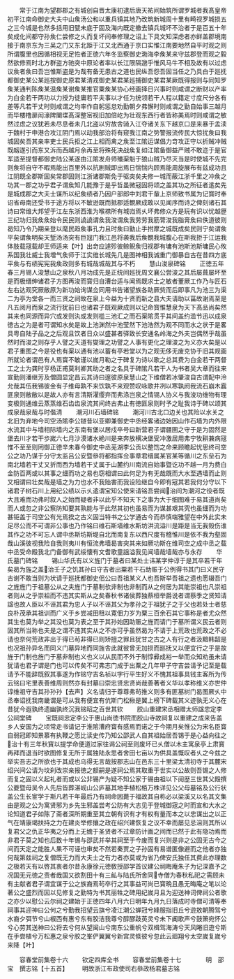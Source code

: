 <!-- { "loadSidebar": true } -->
　　常于江南为望郡郡之有城创自晋太康初逮后唐天祐间始筑所谓罗城者我髙皇帝初平江南命御史大夫中山矦汤公和以重兵镇其地乃改筑新城周十里有畸视罗城损五之三今城是也然多括用旧甓未底于固及海内既定撤去镇兵城坏不治者于是百五十年矣成化间都守孙矦仁尝修之乆而复坏间奉修理之诏上下具文知深虑者亦鲜盖郡境南接于南京东为三吴之门又东北距于江又北西通于京口实惟江南要地然自平时观之则所谓腹里也因循相视无足恠者正徳六年冬监察御史渤海李矦某来守兹郡登而观之毅然欲修焉时北方群盗方驰突中原论者率以长江限隔邈乎惟风马牛不相及故有以过虑议矦者矦曰吾岂惟斯盗是为哉有备无患古之道也民纵吾怨吾固当任之乃具白于廵抚都御史某公某廵按御史原君某清戎御史某君某廵捕御史某君某厥既得报则与同知罗矦某通判陈矦某温矦某谢矦某推官粟矦某协心经画择日兴事时则咸谓之断财以产率为白金若干两功以力授为徒庸若平夫事以才任为统领若干人程以籍定寸度尺分各有差等凡若干丈时则咸谓之均率作自躬惩怠劝勤朝夕弗懈时则咸谓之勤自始事三越月而毕楼橹扉闳濠陴闉堞髙深整宻视旧加倍屹为壮观东西行者皆称美焉时则咸谓之敏然过虑之议犹若未尽息者未几北盗以穷故舎骑入江夺诸关东下越京口是来暴于孟渎于魏村于申港合攻江阴门焉以动我部治将有窥我江南之势警报流传民大惊扰矦曰我城固矣吾其亲率吏士民兵拒之江上相而禽之矦至江隂运谋倡力竒攻正守以折贼冲贼既衂遂引而东又泝而西越月余再至将殊死决战矦复如江隂备御益严贼不敢迩于是官军适至提督都御史陆公某遂由江隂发舟师殱渠魁于狼山贼乃尽灭当是时使城不先完则矦将自守不暇焉能出百里外以抗剧贼即出焉日惴惴内顾焉能周旋展布有兹成功且江阴既全郡斯固矣常郡固则江浙诸郡斯免于驱突矣夫修一城而蔽江浙千里之冲矦之功其一郡之功乎君子谓矦知几能豫于是乎哲虽微冦固将颂之盖其功之所征者逺矣先是城成郡之大夫士谋所以纪矦绩者乃因户部郎中刘君干軰上京师致书属为记寳时奉诏省母南还受书于途方将以不敏逊既而抵郡适覩厥成敢以见闻序而诗之俾刻诸石其诗曰常维大邦望于江左东浙西淮为喉襟所有城岿焉乆坏弗修众方是玩有识以忧越歴三纪功归我矦矦始令民民则譊譊谓矦我浚谓矦我劳劳我筋膂浚我脂膏矦曰佚道彼则曷知乃令乃期亲登以麾民趋矦事孔力且时矦曰勤止手拊摩之城既成矣民则宁矣谓矦平矣谓矦明矣天堑汤汤突有巨冦门我江邑将袭我后矦覩我城腹心在斯我拒于江运我体肢载冦载却王师适来【叶】出竒应遽殄彼鲸鲵矦归视郡有墉有池斯池斯墉民心攸系国我壮威士我増气矦师于江实维长城先几是图神相我诚重门御暴自古在昔四方底平矦与有绩宪宪我矦政则多有城哉城哉其与不朽
　　慧山浚泉碑铭
　　正徳五年春三月锡人浚慧山之泉秋八月功成先是正统间廵抚周文襄公尝浚之其后屡葺屡坏至是而极缙绅诸君子方图再浚而寳归自漕台适与闻焉既求士之敏者董厥工作乃与匠石左右达观究厥敝原为新功始询谋佥同用书告诸望族各助厥赀而后即事凡为池三为渠二为亭为堂各一而三贤之祠故在泉上今益为十贤而新之县大夫请助以菑故谢焉至是凡五阅月而泉之流行犹前日也诸君子既观厥成则以记命寳惟慧泉为天下髙品尚矣然其来也同源而异穴或发则汍或发则槛三池汇之而石渠隂贯乎其间盖约滥节迅以成泉徳古之为是者可谓知水矣是故上池渊然中池莹然下池浩然为观不同而水之状于是畧具粤自陆子品之之后观且饮者日众以盛甚者驿致长安通名岭海之外夫岂偶然乎哉虽然时而浚之则存乎人譬之天道有燮理之功譬之人事有更化之理浚之为义亦大矣是以君子重图之今是役也有渠以通有池以蓄有亭若堂以为之观无侈无废克协于旧其规画所就论者谓邑有人焉寳不敏谨以嵗月勒之于碑复为诗以歌之总其费为白金若干两督工之士为龚时亨杨正甫莫利卿其助之者之名具于碑隂凡若干人为书者吴大章而往来宣勤则潘继芳及僧圆显定昌云其诗曰邃彼原泉慧山之下维僧若冰肇浚自古谓配中泠允哉其伍我锡彼金有子维母孰不来饮孰不来观赞叹咏歌井冽以寒孰阏我流石崩木蠧匪泉则敝敝以是故人亦有言清斯濯缨弃而弗涤岂泉之情锡人协义与我浚功维物有理变极则通维云蒸蒸维石齿齿泉流其间终古弗止有徳匪泉则时予之耻我诗于碑以颂其成泉哉泉哉与时偕清
　　潮河川石墙碑铭
　　潮河川古北口边关也其险以水关之北旧为弃地今司空汤隂李公鐩昔以亚卿兼御史中丞经畧诸边始因山作石墙为内外限水流其中与墙相际墙内之东南有堡以居戍卒号曰新营君子谓疆圉之守于是为固然是堡去川才若干歩嵗六七月沙漠诸水絶川是来奔放横决堡受冲激居用弗宁牧耕兼病冦惟不至至则罔御正徳辛未春今御史中丞芜湖李公贡以整饬之命来顾瞻起忧思终司空公之功乃谋于分守太监吕公安暨叅将都指挥佥事章君缙属某官某等循川之东垒石为南北墙若干丈又折而西为墙若干丈属于山麓约川南流自始事暨讫功不越一月为费白金防百两或以其事之细而功之易也窃相谓曰此何足为有无哉既而大水至遇墙而止则又相谓曰壮矣哉是墙之为力也水不我贻害而我设险继自今即有冦其若我何分守以下诸君子树石川上用纪公绩以示乆逺谓宝知公使来请铭吾尝闻治间为潮河之役者既大且难而功弗时叙人之始而疑者非以此乎不知天下之事为大于细图难于易其道尚矣而人或忽之非公察防知要其孰能与于此然其初也虽易而为谋甚艰其究也虽细而为功甚钜盖于司空公有光焉揆之古义固当特书之公学通古今而恭慎端雅望在中外此实未足尽公而不可谓非公事也乃作铭曰维石斯墙维水斯坊洪流溢川是距是当无我毁伤谁其作之功不可忘人谓中丞斯坊斯堤自北而南复东以西尺度有稽惟川是依不我为壑固哉山溪彼视我险自我则夷川有恒流弗墙曷害突其来如厥功斯在维司空之成中丞之载中丞受命殿我北门备御有武绥懐有文耆歌童謡溢我见闻墙哉墙哉亦与永存
　　华氏墓门碑铭
　　锡山华氏有以义旌门于墓者曰某处士讳某字仲谆于是其卒若干年矣曷为旌之盖治壬子之饥其孙曰守吉者出粟若干石助赈于公例得书其门曰义民守吉谢不敢当则为状请于廵抚都御史佀公曰吾祖某义人也吾斯举吾祖之遗也愿辍吾门之旌旌门于祖墓公从之夫旌门于墓制欤非制也非制而从之何居为其能崇祖也凡崇祖者则从之乎崇祖而不违其实斯从之矣春秋书诸侯葬独蔡桓举爵说者谓蔡季之贤知请諡也故人臣以不诬其君为忠人子以不诬其父为孝孙之于祖犹子之于父也若处士者慈良朴茂承其祖训而广义于乡尝减田租以寛佃力岁为粟三百余石其它事称是者尤众然其生也莫为举之其没也莫为表之至于其孙始因助赈之旌而请门于墓所谓义民云者则固其所当称也夫是之谓不违其实从之不亦可乎虽然曷为不请于上荒政也荒政之不必请也奈何荒政非出于得已茍非得已则矫擅之罪且犹甘之古之人有行之者汲黯韩韶是也况祖孙异名而同义门墓异地而同旌舎此就彼曾无加损而廵抚又以便宜行之乎是故旌于门制也旌门于墓非制也义也义以从民而不外于制惇彛成裕一举而众知劝虽未请犹请也君子谓是门也可以传矣不可弗志门成于出粟之几年甲子守吉尝请予记至是载请予不能辞既叙其事遂为作铭守吉名祯以字行平生好义不愧其祖事具钱主客所为传云铭曰宅里表善维周则然亦有封墓曰崇忠贤忠贤尚哉善著者义华以孝称维义亦世仲谆维祖守吉其孙孙孙【去声】义名请归于尊尊弗茍推义则多有匪墓树门曷图厥乆中丞奉诏抚我南畿谓是可从我有便宜有伉斯门松楸是翼上榜下碑载其义迹孰无义心在昔犹今遐孰终遗幽孰终沉我铭昭之百世其钦
　　胶山重建宋丞相赠太师諡忠定李公祠堂碑
　　宝既祠忠定李公于惠山尚徳书院而胶山寺故祠复以重建之成来告盖乡人安国为之顷常走书请记于淮隂漕府寳有感焉而诺之于今期月矣惟公为宋名臣寳自弱冠即知景慕有执鞭之愿比读史传乃知公邵武人自其祖始居吾锡于是心益向往之治十有三年秋寳以提学命便道过家往谒公祠至则废坏已乆僧以木主寓泉亭上肃寳再拜而退当时欲图修复无所于属独陆永思者舍田七亩以为供具盖慨叹者乆之今兹之举实吾志之所欲也于其成也乌得无言哉按郡志山在邑东三十里梁太清初寺于其麓宋绍兴间公请为坟刹改崇亲报徳之额嗣是遂祠公焉其取重于世实以公故则吾锡之人修而复之固以义起礼者而或以公非锡产为疑不知公家于锡由祖以下阅歴三世其父殿撰公夔暨母吴令人先后皆葬湛岘山公庐墓其地手植松栢万株详见公父母墓铭及公行状盖公生长宦学于斯凡若干年最后乃有祠命因薨于福故其自称必以梁溪又以名其文集由是观之公为寓贤邪为乡先生邪盖尝考公防有大志见于登城御宼之时而宣和大水之论知道君子如陈了斋者深所期重至其立朝有识有才有权有量而本之以忠谋出之以正气在靖康竭扶持之力在建炎举修攘之政在绍兴建恢复之议不幸而屡见忌沮则其所以复君父之仇正华夷之分而上无媿于圣贤者不过章防计画之间而已然于此有隐功焉而非君子莫之知也后数十年锡与邵武并举其祠至于今废而复兴则是非之公固无古今之间而天定之能胜人果不可诬也审矣不然若秦贾之子孙固有易谱匿像避而之他者亦独何哉第兹祠之复僧既无力而大夫士之有力者亦莫或为省乃俾安氏独任其费此亦理数之极若天有以啓其衷者尔昔永康徐元徳敎授邵学首议建公祠晦庵朱子为记深嘉予之况国无元徳之责者哉国又欲割田十有三畆与陆氏所舍同寺僧为春秋私祀之需顾未有主献者君子谓宜谋于公之族裔焉茍卒行之其事益可尚已寳晩且愚无晦庵之笔以论著公之盛烈而因以见修复之勤特为书其丽牲之碑用纪嵗月且为迎送神词俾祠公者歌之亦少以慰公云尔祠之建始于正徳四年八月六日明年九月九日落成时寺僧可清等奉祠事其迎神曰公何之兮勤我招望云旗兮凌江潮公蝉冠兮綘服指旧丘兮逰敖朝腾驾兮水裔夕弭节兮山椒西有惠兮东有胶洁我尊兮醇醪跂英灵兮未下阗歌声兮鼓箫宛怀公兮心劳其送神曰公将去兮何从望闽山兮南东公重帆兮双楫驾海涛兮天风睠旧逰兮斯在手尝植兮万松惠之泉兮胶之峯俨翼翼兮新宫灵倐彼兮忽此云廻翔兮太空嵗复嵗兮来降【叶】







　　容春堂前集卷十六
　　钦定四库全书
　　容春堂前集卷十七　　　　明　邵宝　撰志铭【十五首】
　　明故浙江布政使司右叅政杨君墓志铭
